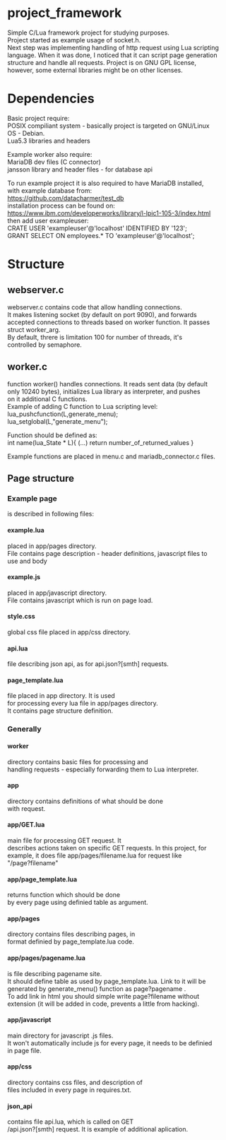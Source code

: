 # project_framework
Simple C/Lua framework project for studying purposes.  
Project started as example usage of socket.h.  
Next step was implementing handling of http request using Lua scripting  
language. When it was done, I noticed that it can script page generation  
structure and handle all requests. Project is on GNU GPL license,   
however, some external libraries might be on other licenses.  
# Dependencies  
Basic project require:  
POSIX compiliant system - basically project is targeted on GNU/Linux  
OS - Debian.  
Lua5.3 libraries and headers  

Example worker also require:  
MariaDB dev files (C connector)  
jansson library and header files - for database api  

To run example project it is also required to have MariaDB installed,  
with example database from:  
https://github.com/datacharmer/test_db  
installation process can be found on:  
https://www.ibm.com/developerworks/library/l-lpic1-105-3/index.html  
then add user exampleuser:  
CRATE USER 'exampleuser'@'localhost' IDENTIFIED BY '123';  
GRANT SELECT ON employees.* TO 'exampleuser'@'localhost';  
# Structure
## webserver.c
webserver.c contains code that allow handling connections.  
It makes listening socket (by default on port 9090), and forwards  
accepted connections to threads based on worker function. It passes  
struct worker_arg.    
By default, threre is limitation 100 for number of threads, it's  
controlled by semaphore.  
## worker.c
function worker() handles connections. It reads sent data (by default  
only 10240 bytes), initializes Lua library as interpreter, and pushes  
on it additional C functions.  
Example of adding C function to Lua scripting level:  
		lua_pushcfunction(L,generate_menu);  
		lua_setglobal(L,"generate_menu");  

Function should be defined as:  
	int name(lua_State * L){ (...) return number_of_returned_values }  

Example functions are placed in menu.c and mariadb_connector.c files.  
## Page structure
### Example page
  is described in following files:  
#### example.lua
placed in app/pages directory.  
File contains page description - header definitions, javascript files to  
use and body  
#### example.js 
placed in app/javascript directory.  
File contains javascript which is run on page load.  
#### style.css
global css file placed in app/css directory.  
#### api.lua
file describing json api, as for api.json?[smth] requests.  
#### page_template.lua 
file placed in app directory. It is used  
for processing every lua file in app/pages directory.   
It contains page structure definition.  
### Generally
#### worker
directory contains basic files for processing and  
handling requests - especially forwarding them to Lua interpreter.  
#### app
directory contains definitions of what should be done  
with request.  
#### app/GET.lua
main file for processing GET request. It  
describes actions taken on specific GET requests. In this project, for  
example, it does file app/pages/filename.lua for request like  
"/page?filename"
#### app/page_template.lua
returns function which should be done  
by every page using definied table as argument.  
#### app/pages
directory contains files describing pages, in  
format definied by page_template.lua code.  
#### app/pages/pagename.lua
is file describing pagename site.  
It should define table as used by page_template.lua. Link to it will be  
generated by generate_menu() function as page?pagename .   
To add link in html you should simple write page?filename without  
extension (it will be added in code, prevents a little from hacking).  
#### app/javascript
main directory for javascript .js files.  
It won't automatically include js for every page, it needs to be definied  
in page file.  
#### app/css
directory contains css files, and description of  
files included in every page in requires.txt.  
#### json_api
contains file api.lua, which is called on GET  
/api.json?[smth] request. It is example of additional aplication.  
